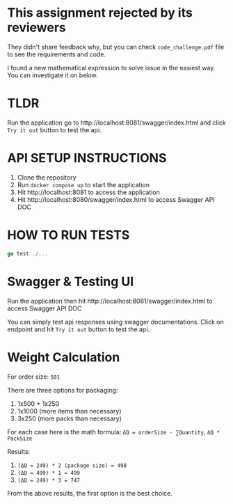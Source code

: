 # This assignment rejected by its reviewers

They didn't share feedback why, but you can check `code_challenge.pdf` file to see the requirements and code.

I found a new mathematical expression to solve issue in the easiest way. You can investigate it on below.

# TLDR
Run the application go to http://localhost:8081/swagger/index.html and click `Try it out` button to test the api.

# API SETUP INSTRUCTIONS

1. Clone the repository
2. Run `docker compose up` to start the application
3. Hit http://localhost:8081 to access the application
4. Hit http://localhost:8080/swagger/index.html to access Swagger API DOC


# HOW TO RUN TESTS
```go
go test ./...
```

# Swagger & Testing UI

Run the application then hit http://localhost:8081/swagger/index.html to access Swagger API DOC

You can simply test api responses using swagger documentations. Click on endpoint and hit `Try it out` button to test the api.

# Weight Calculation
For order size: `501`

There are three options for packaging:
1. 1x500 + 1x250
2. 1x1000 (more items than necessary)
3. 3x250 (more packs than necessary)

For each case here is the math formula: `ΔQ = orderSize - ∑Quantity`, `ΔQ * PackSize`

Results:
1. `(ΔQ = 249) * 2 (package size) = 498`
2. `(ΔQ = 499) * 1 = 499`
3. `(ΔQ = 249) * 3 = 747`

From the above results, the first option is the best choice.